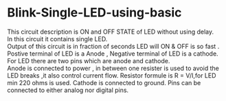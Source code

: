 # Blink-Single-LED-using-basic
This circuit description is ON and OFF STATE of LED without using delay.  
In this circuit it contains single LED.  
Output of this circuit is in fraction of seconds LED will ON &amp; OFF is so fast .  
Postive terminal of LED is a Anode , Negative terminal of LED is a cathode.  
For LED there are two pins which are anode and cathode.  
Anode is connected to power , in between one resister is used to avoid the LED breaks ,it also control current flow. 
Resistor formule is R = V/I,for LED min 220 ohms is used.
Cathode is connected to ground. 
Pins can be connected to either analog nor digital pins.
